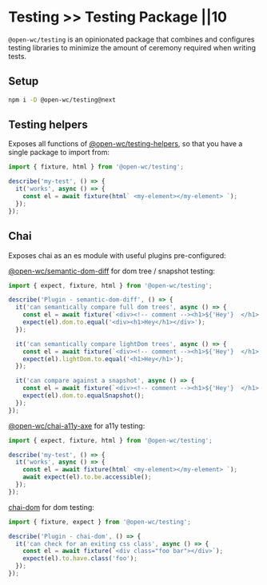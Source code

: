 # Testing >> Testing Package ||10

`@open-wc/testing` is an opinionated package that combines and configures testing libraries to minimize the amount of ceremony required when writing tests.

## Setup

```bash
npm i -D @open-wc/testing@next
```

## Testing helpers

Exposes all functions of [@open-wc/testing-helpers](https://github.com/open-wc/open-wc/blob/74f51a7bcc59a2b1adea2fd6265ec24c5b42c952/docs/docs/testing/helpers.md), so that you have a single package to import from:

```javascript
import { fixture, html } from '@open-wc/testing';

describe('my-test', () => {
  it('works', async () => {
    const el = await fixture(html` <my-element></my-element> `);
  });
});
```

## Chai

Exposes chai as an es module with useful plugins pre-configured:

[@open-wc/semantic-dom-diff](https://www.npmjs.com/package/@open-wc/semantic-dom-diff) for dom tree / snapshot testing:

```javascript
import { expect, fixture, html } from '@open-wc/testing';

describe('Plugin - semantic-dom-diff', () => {
  it('can semantically compare full dom trees', async () => {
    const el = await fixture(`<div><!-- comment --><h1>${'Hey'}  </h1>  </div>`);
    expect(el).dom.to.equal('<div><h1>Hey</h1></div>');
  });

  it('can semantically compare lightDom trees', async () => {
    const el = await fixture(`<div><!-- comment --><h1>${'Hey'}  </h1>  </div>`);
    expect(el).lightDom.to.equal('<h1>Hey</h1>');
  });

  it('can compare against a snapshot', async () => {
    const el = await fixture(`<div><!-- comment --><h1>${'Hey'}  </h1>  </div>`);
    expect(el).dom.to.equalSnapshot();
  });
});
```

[@open-wc/chai-a11y-axe](https://www.npmjs.com/package/chai-a11y-axe) for a11y testing:

```javascript
import { expect, fixture, html } from '@open-wc/testing';

describe('my-test', () => {
  it('works', async () => {
    const el = await fixture(html` <my-element></my-element> `);
    await expect(el).to.be.accessible();
  });
});
```

[chai-dom](https://www.npmjs.com/package/chai-dom) for dom testing:

```js
import { fixture, expect } from '@open-wc/testing';

describe('Plugin - chai-dom', () => {
  it('can check for an exiting css class', async () => {
    const el = await fixture(`<div class="foo bar"></div>`);
    expect(el).to.have.class('foo');
  });
});
```
